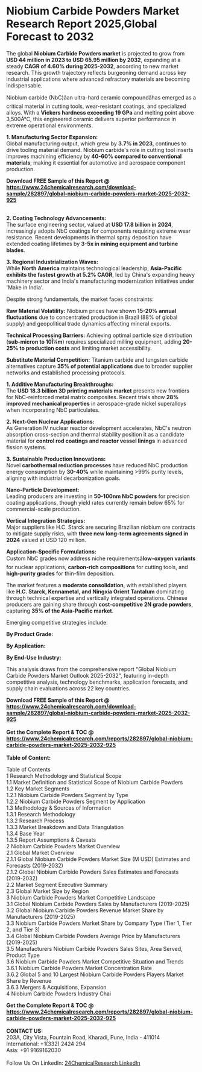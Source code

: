 <h1>Niobium Carbide Powders Market Research Report 2025,Global Forecast to 2032</h1><p>The global <strong>Niobium Carbide Powders market</strong> is projected to grow from <strong>USD 44 million in 2023 to USD 65.95 million by 2032</strong>, expanding at a steady <strong>CAGR of 4.60% during 2025-2032</strong>, according to new market research. This growth trajectory reflects burgeoning demand across key industrial applications where advanced refractory materials are becoming indispensable.</p><p>Niobium carbide (NbC)âan ultra-hard ceramic compoundâhas emerged as a critical material in cutting tools, wear-resistant coatings, and specialized alloys. With a <strong>Vickers hardness exceeding 19 GPa</strong> and melting point above 3,500Â°C, this engineered ceramic delivers superior performance in extreme operational environments.</p><p><strong>1. Manufacturing Sector Expansion:</strong><br>
Global manufacturing output, which grew by <strong>3.7% in 2023</strong>, continues to drive tooling material demand. Niobium carbide's role in cutting tool inserts improves machining efficiency by <strong>40-60% compared to conventional materials</strong>, making it essential for automotive and aerospace component production.</p><div><b>Download FREE Sample of this Report @ 
            <a href="https://www.24chemicalresearch.com/download-sample/282897/global-niobium-carbide-powders-market-2025-2032-925">
            https://www.24chemicalresearch.com/download-sample/282897/global-niobium-carbide-powders-market-2025-2032-925</a></b></div><br><p><strong>2. Coating Technology Advancements:</strong><br>
The surface engineering sector, valued at <strong>USD 17.8 billion in 2024</strong>, increasingly adopts NbC coatings for components requiring extreme wear resistance. Recent developments in thermal spray deposition have extended coating lifetimes by <strong>3-5x in mining equipment and turbine blades</strong>.</p><p><strong>3. Regional Industrialization Waves:</strong><br>
While <strong>North America</strong> maintains technological leadership, <strong>Asia-Pacific exhibits the fastest growth at 5.2% CAGR</strong>, led by China's expanding heavy machinery sector and India's manufacturing modernization initiatives under 'Make in India'.</p><p>Despite strong fundamentals, the market faces constraints:</p><p><strong>Raw Material Volatility:</strong> Niobium prices have shown <strong>15-20% annual fluctuations</strong> due to concentrated production in Brazil (88% of global supply) and geopolitical trade dynamics affecting mineral exports.</p><p><strong>Technical Processing Barriers:</strong> Achieving optimal particle size distribution (<strong>sub-micron to 10Î¼m</strong>) requires specialized milling equipment, adding <strong>20-25% to production costs</strong> and limiting market accessibility.</p><p><strong>Substitute Material Competition:</strong> Titanium carbide and tungsten carbide alternatives capture <strong>35% of potential applications</strong> due to broader supplier networks and established processing protocols.</p><p><strong>1. Additive Manufacturing Breakthroughs:</strong><br>
The <strong>USD 18.3 billion 3D printing materials market</strong> presents new frontiers for NbC-reinforced metal matrix composites. Recent trials show <strong>28% improved mechanical properties</strong> in aerospace-grade nickel superalloys when incorporating NbC particulates.</p><p><strong>2. Next-Gen Nuclear Applications:</strong><br>
As Generation IV nuclear reactor development accelerates, NbC's neutron absorption cross-section and thermal stability position it as a candidate material for <strong>control rod coatings and reactor vessel linings</strong> in advanced fission systems.</p><p><strong>3. Sustainable Production Innovations:</strong><br>
Novel <strong>carbothermal reduction processes</strong> have reduced NbC production energy consumption by <strong>30-40%</strong> while maintaining &gt;99% purity levels, aligning with industrial decarbonization goals.</p><p><strong>Nano-Particle Development:</strong><br>
	Leading producers are investing in <strong>50-100nm NbC powders</strong> for precision coating applications, though yield rates currently remain below 65% for commercial-scale production.</p><p><strong>Vertical Integration Strategies:</strong><br>
	Major suppliers like H.C. Starck are securing Brazilian niobium ore contracts to mitigate supply risks, with <strong>three new long-term agreements signed in 2024</strong> valued at USD 120 million.</p><p><strong>Application-Specific Formulations:</strong><br>
	Custom NbC grades now address niche requirementsâ<strong>low-oxygen variants</strong> for nuclear applications, <strong>carbon-rich compositions</strong> for cutting tools, and <strong>high-purity grades</strong> for thin-film deposition.</p><p>The market features a <strong>moderate consolidation</strong>, with established players like <strong>H.C. Starck, Kennametal, and Ningxia Orient Tantalum</strong> dominating through technical expertise and vertically integrated operations. Chinese producers are gaining share through <strong>cost-competitive 2N grade powders</strong>, capturing <strong>35% of the Asia-Pacific market</strong>.</p><p>Emerging competitive strategies include:</p><p><strong>By Product Grade:</strong></p><p><strong>By Application:</strong></p><p><strong>By End-Use Industry:</strong></p><p>This analysis draws from the comprehensive report "Global Niobium Carbide Powders Market Outlook 2025-2032", featuring in-depth competitive analysis, technology benchmarks, application forecasts, and supply chain evaluations across 22 key countries.</p><div><b>Download FREE Sample of this Report @ 
            <a href="https://www.24chemicalresearch.com/download-sample/282897/global-niobium-carbide-powders-market-2025-2032-925">
            https://www.24chemicalresearch.com/download-sample/282897/global-niobium-carbide-powders-market-2025-2032-925</a></b></div><br><div><b>Get the Complete Report & TOC @ 
            <a href="https://www.24chemicalresearch.com/reports/282897/global-niobium-carbide-powders-market-2025-2032-925">
            https://www.24chemicalresearch.com/reports/282897/global-niobium-carbide-powders-market-2025-2032-925</a></b></div><br>
            <b>Table of Content:</b><p>Table of Contents<br />
1 Research Methodology and Statistical Scope<br />
1.1 Market Definition and Statistical Scope of Niobium Carbide Powders<br />
1.2 Key Market Segments<br />
1.2.1 Niobium Carbide Powders Segment by Type<br />
1.2.2 Niobium Carbide Powders Segment by Application<br />
1.3 Methodology & Sources of Information<br />
1.3.1 Research Methodology<br />
1.3.2 Research Process<br />
1.3.3 Market Breakdown and Data Triangulation<br />
1.3.4 Base Year<br />
1.3.5 Report Assumptions & Caveats<br />
2 Niobium Carbide Powders Market Overview<br />
2.1 Global Market Overview<br />
2.1.1 Global Niobium Carbide Powders Market Size (M USD) Estimates and Forecasts (2019-2032)<br />
2.1.2 Global Niobium Carbide Powders Sales Estimates and Forecasts (2019-2032)<br />
2.2 Market Segment Executive Summary<br />
2.3 Global Market Size by Region<br />
3 Niobium Carbide Powders Market Competitive Landscape<br />
3.1 Global Niobium Carbide Powders Sales by Manufacturers (2019-2025)<br />
3.2 Global Niobium Carbide Powders Revenue Market Share by Manufacturers (2019-2025)<br />
3.3 Niobium Carbide Powders Market Share by Company Type (Tier 1, Tier 2, and Tier 3)<br />
3.4 Global Niobium Carbide Powders Average Price by Manufacturers (2019-2025)<br />
3.5 Manufacturers Niobium Carbide Powders Sales Sites, Area Served, Product Type<br />
3.6 Niobium Carbide Powders Market Competitive Situation and Trends<br />
3.6.1 Niobium Carbide Powders Market Concentration Rate<br />
3.6.2 Global 5 and 10 Largest Niobium Carbide Powders Players Market Share by Revenue<br />
3.6.3 Mergers & Acquisitions, Expansion<br />
4 Niobium Carbide Powders Industry Chai</p><div><b>Get the Complete Report & TOC @ 
            <a href="https://www.24chemicalresearch.com/reports/282897/global-niobium-carbide-powders-market-2025-2032-925">
            https://www.24chemicalresearch.com/reports/282897/global-niobium-carbide-powders-market-2025-2032-925</a></b></div><br><b>CONTACT US:</b><br>
            203A, City Vista, Fountain Road, Kharadi, Pune, India - 411014<br>
            International: +1(332) 2424 294<br>
            Asia: +91 9169162030 <br><br>
            Follow Us On LinkedIn: <a href="https://www.linkedin.com/company/24chemicalresearch/">24ChemicalResearch LinkedIn</a>